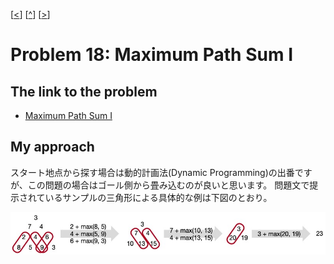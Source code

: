 \[[<](./p0017.md)] \[[^](../README_ja.md)] \[[>](./p0019.md)]

# Problem 18: Maximum Path Sum I

## The link to the problem

- [Maximum Path Sum I](https://projecteuler.net/problem=18)

## My approach

スタート地点から探す場合は動的計画法(Dynamic Programming)の出番ですが、この問題の場合はゴール側から畳み込むのが良いと思います。
問題文で提示されているサンプルの三角形による具体的な例は下図のとおり。

![method example](../images/p0018-01.jpg)

